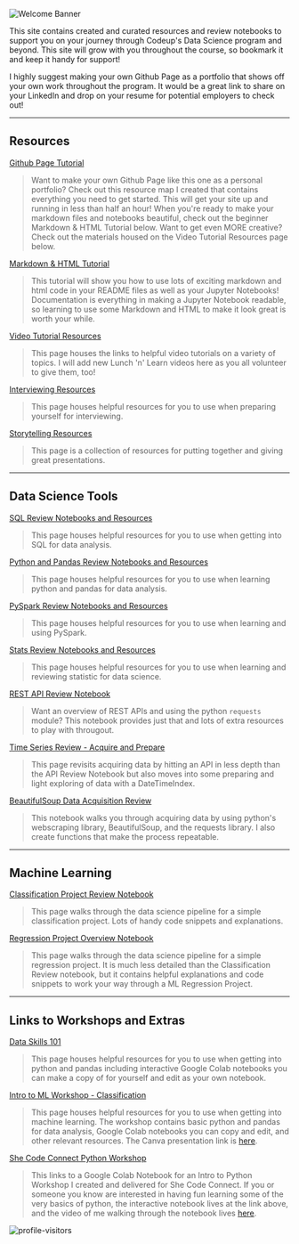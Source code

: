 ![Welcome Banner](https://i.pinimg.com/564x/bd/a5/99/bda599a6ddb4e30c1e99e649597e6330.jpg)

This site contains created and curated resources and review notebooks to support you on your journey through Codeup's Data Science program and beyond. This site will grow with you throughout the course, so bookmark it and keep it handy for support!

I highly suggest making your own Github Page as a portfolio that shows off your own work throughout the program. It would be a great link to share on your LinkedIn and drop on your resume for potential employers to check out!

___
## Resources

[Github Page Tutorial](https://ds-review-hub.github.io/github_page_portfolio.pdf)

>Want to make your own Github Page like this one as a personal portfolio? Check out this resource map I created that contains everything you need to get started. This will get your site up and running in less than half an hour! When you're ready to make your markdown files and notebooks beautiful, check out the beginner Markdown & HTML Tutorial below. Want to get even MORE creative? Check out the materials housed on the Video Tutorial Resources page below.

[Markdown & HTML Tutorial](https://ds-review-hub.github.io/markdown_and_html_tutorial)

>This tutorial will show you how to use lots of exciting markdown and html code in your README files as well as your Jupyter Notebooks! Documentation is everything in making a Jupyter Notebook readable, so learning to use some Markdown and HTML to make it look great is worth your while.

[Video Tutorial Resources](https://ds-review-hub.github.io/tutorial_videos)

>This page houses the links to helpful video tutorials on a variety of topics. I will add new Lunch 'n' Learn videos here as you all volunteer to give them, too!

[Interviewing Resources](https://ds-review-hub.github.io/interviewing_resources)

>This page houses helpful resources for you to use when preparing yourself for interviewing.

[Storytelling Resources](https://ds-review-hub.github.io/storytelling)

>This page is a collection of resources for putting together and giving great presentations.

___
## Data Science Tools

[SQL Review Notebooks and Resources](https://ds-review-hub.github.io/sql_reviews)

>This page houses helpful resources for you to use when getting into SQL for data analysis.

[Python and Pandas Review Notebooks and Resources](https://ds-review-hub.github.io/python_reviews)

>This page houses helpful resources for you to use when learning python and pandas for data analysis.

[PySpark Review Notebooks and Resources](https://ds-review-hub.github.io/pyspark_reviews)

>This page houses helpful resources for you to use when learning and using PySpark.

[Stats Review Notebooks and Resources](https://ds-review-hub.github.io/stats_reviews)

>This page houses helpful resources for you to use when learning and reviewing statistic for data science.

[REST API Review Notebook](https://ds-review-hub.github.io/api_review)

>Want an overview of REST APIs and using the python `requests` module? This notebook provides just that and lots of extra resources to play with througout.

[Time Series Review - Acquire and Prepare](https://ds-review-hub.github.io/time_series_review/time_series_review)

>This page revisits acquiring data by hitting an API in less depth than the API Review Notebook but also moves into some preparing and light exploring of data with a DateTimeIndex.

[BeautifulSoup Data Acquisition Review](https://ds-review-hub.github.io/acquire_beautiful_soup)

>This notebook walks you through acquiring data by using python's webscraping library, BeautifulSoup, and the requests library. I also create functions that make the process repeatable.

___
## Machine Learning

[Classification Project Review Notebook](https://ds-review-hub.github.io/classification_project_review/classification_project_review)

>This page walks through the data science pipeline for a simple classification project. Lots of handy code snippets and explanations.

[Regression Project Overview Notebook](https://ds-review-hub.github.io/regression_review)

>This page walks through the data science pipeline for a simple regression project. It is much less detailed than the Classification Review notebook, but it contains helpful explanations and code snippets to work your way through a ML Regression Project.

___
## Links to Workshops and Extras

[Data Skills 101](https://dataskills101.github.io/)

>This page houses helpful resources for you to use when getting into python and pandas including interactive Google Colab notebooks you can make a copy of for yourself and edit as your own notebook.

[Intro to ML Workshop - Classification](https://faithkane3.github.io/)

>This page houses helpful resources for you to use when getting into machine learning. The workshop contains basic python and pandas for data analysis, Google Colab notebooks you can copy and edit, and other relevant resources. The Canva presentation link is [here](https://www.canva.com/design/DAEL0tiSEAw/7I1oDBFRULaoAMFrQG-kSw/view?utm_content=DAEL0tiSEAw&utm_campaign=designshare&utm_medium=link&utm_source=publishsharelink).

[She Code Connect Python Workshop](https://colab.research.google.com/drive/1FEq_HTDw7fpVdPBFufShf2K8oeTLRDPn?usp=sharing)

>This links to a Google Colab Notebook for an Intro to Python Workshop I created and delivered for She Code Connect. If you or someone you know are interested in having fun learning some of the very basics of python, the interactive notebook lives at the link above, and the video of me walking through the notebook lives [here](https://youtu.be/X-ym8duzQwI).

![profile-visitors](https://visitor-badge.glitch.me/badge?page_id=ds-review-hub.github.io/)